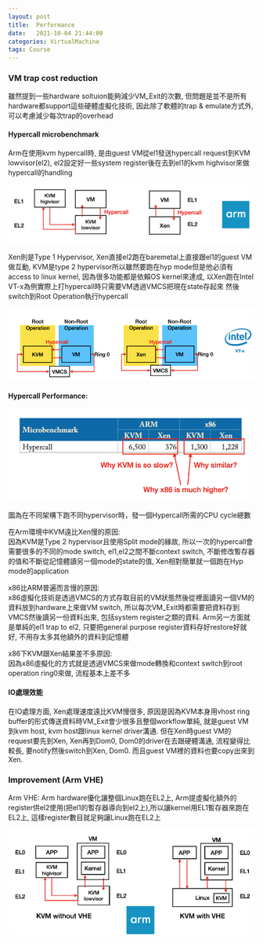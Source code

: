 ```yaml
---
layout: post
title:  Performance
date:   2021-10-04 21:44:00
categories: VirtualMachine
tags: Course
---
```


### VM trap cost reduction

雖然提到一些hardware soltuion能夠減少VM_Exit的次數, 但問題是並不是所有hardware都support這些硬體虛擬化技術, 因此除了軟體的trap & emulate方式外, 可以考慮減少每次trap的overhead

#### Hypercall microbenchmark

Arm在使用kvm hypercall時, 是由guest VM從el1發送hypercall request到KVM lowvisor(el2), el2設定好一些system register後在去到el1的kvm highvisor來做hypercall的handling

![](/assets/images/notes/virtualmachine/4-2.png)

Xen則是Type 1 Hypervisor, Xen直接el2跑在baremetal上直接跟el1的guest VM做互動, KVM是type 2 hypervisor所以雖然要跑在hyp mode但是他必須有access to linux kernel, 因為很多功能都是依賴OS kernel來達成, 以Xen跑在Intel VT-x為例實際上打hypercall時只需要VM透過VMCS把現在state存起來 然後switch到Root Operation執行hypercall

![](/assets/images/notes/virtualmachine/4-1.png)

#### Hypercall Performance:

![](/assets/images/notes/virtualmachine/4-3.png)

圖為在不同架構下跑不同hypervisor時，發一個Hypercall所需的CPU cycle總數

在Arm環境中KVM遠比Xen慢的原因:<br />
因為KVM是Type 2 hypervisor且使用Split mode的緣故, 所以一次的hypercall會需要很多的不同的mode switch, el1,el2之間不斷context switch, 不斷修改暫存器的值和不斷從記憶體讀另一個mode的state的值, Xen相對簡單就一個跑在Hyp mode的application

x86比ARM普遍而言慢的原因:<br />
x86虛擬化技術是透過VMCS的方式存取目前的VM狀態然後從裡面讀另一個VM的資料放到hardware上來做VM switch, 所以每次VM_Exit時都需要把資料存到VMCS然後讀另一份資料出來, 包括system register之類的資料. Arm另一方面就是單純的el1 trap to el2, 只要把general purpose register資料存好restore好就好, 不用存太多其他額外的資料到記憶體

x86下KVM跟Xen結果差不多原因:<br />
因為x86虛擬化的方式就是透過VMCS來做mode轉換和context switch到root operation ring0來做, 流程基本上差不多

#### IO處理效能

在IO處理方面, Xen處理速度遠比KVM慢很多, 原因是因為KVM本身用vhost ring buffer的形式傳送資料時VM_Exit會少很多且整個workflow單純, 就是guest VM到kvm host, kvm host跟linux kernel driver溝通. 但在Xen時guest VM的request要先到Xen, Xen再到Dom0, Dom0的driver在去跟硬體溝通, 流程變得比較長, 要notify然後switch到Xen, Dom0. 而且guest VM裡的資料也要copy出來到Xen.

### Improvement (Arm VHE)

Arm VHE: Arm hardware優化讓整個Linux跑在EL2上, Arm提虛擬化額外的register供el2使用(把el1的暫存器導向到el2上),所以讓kernel用EL1暫存器來跑在EL2上, 這樣register數目就足夠讓Linux跑在EL2上

![](/assets/images/notes/virtualmachine/4-4.png)
